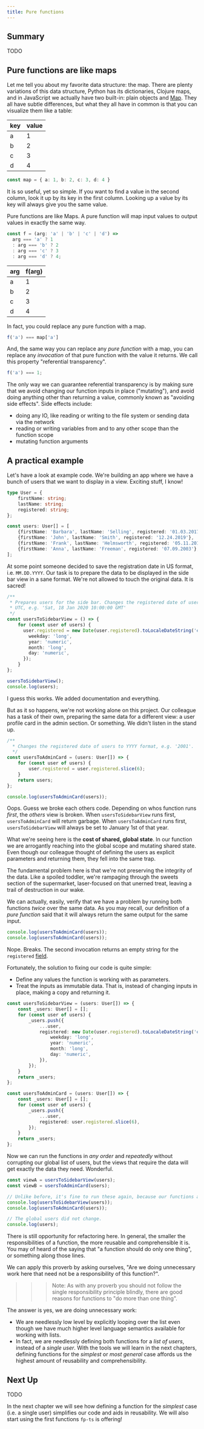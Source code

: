 ```yaml
---
title: Pure functions
---
```


## Summary

TODO

## Pure functions are like maps

Let me tell you about my favorite data structure: the map. There are plenty
variations of this data structure, Python has its dictionaries, Clojure maps,
and in JavaScript we actually have two built-in: plain objects and
[Map](https://developer.mozilla.org/en-US/docs/Web/JavaScript/Reference/Global_Objects/Map).
They all have subtle differences, but what they all have in common is that you
can visualize them like a table:

| key | value |
|-----|-------|
|   a | 1     |
|   b | 2     |
|   c | 3     |
|   d | 4     |

```typescript
const map = { a: 1, b: 2, c: 3, d: 4 }
```

It is so useful, yet so simple. If you want to find a value in the second
column, look it up by its key in the first column. Looking up a value by its
key will always give you the same value.

Pure functions are like Maps. A pure function will map input values to output
values in exactly the same way.

```typescript
const f = (arg: 'a' | 'b' | 'c' | 'd') =>
  arg === 'a' ? 1
  : arg === 'b' ? 2
  : arg === 'c' ? 3
  : arg === 'd' ? 4;
```

| arg | f(arg) |
|-----|--------|
| a   | 1      |
| b   | 2      |
| c   | 3      |
| d   | 4      |

In fact, you could replace any pure function with a map.

```typescript
f('a') === map['a']
```

And, the same way you can replace any _pure function_ with a map, you can
replace any _invocation_ of that pure function with the value it returns.
We call this property "referential transparency".

```typescript
f('a') === 1;
```

The only way we can guarantee referential transparency is by making sure that
we avoid changing our function inputs in place ("mutating"), and avoid doing
anything other than returning a value, commonly known as "avoiding side
effects". Side effects include:
* doing any IO, like reading or writing to the file system or sending data via
  the network
* reading or writing variables from and to any other scope than the function scope
* mutating function arguments

## A practical example

Let's have a look at example code. We're building an app where we have a bunch
of users that we want to display in a view. Exciting stuff, I know!

```typescript
type User = {
    firstName: string;
    lastName: string;
    registered: string;
};

const users: User[] = [
    {firstName: 'Barbara', lastName: 'Selling', registered: '01.03.2017'},
    {firstName: 'John', lastName: 'Smith', registered: '12.24.2019'},
    {firstName: 'Frank', lastName: 'Helmsworth', registered: '05.11.2011'},
    {firstName: 'Anna', lastName: 'Freeman', registered: '07.09.2003'},
];
```

At some point someone decided to save the registration date in US format, i.e.
`MM.DD.YYYY`. Our task is to prepare the data to be displayed in the side bar
view in a sane format. We're not allowed to touch the original data. It is
sacred!

```typescript
/**
 * Prepares users for the side bar. Changes the registered date of users to
 * UTC, e.g. 'Sat, 18 Jan 2020 10:00:00 GMT'
 */
const usersToSidebarView = () => {
    for (const user of users) {
      user.registered = new Date(user.registered).toLocaleDateString('en-gb', {
        weekday: 'long',
        year: 'numeric',
        month: 'long',
        day: 'numeric',
      });
    }
};

usersToSidebarView();
console.log(users);
```

I guess this works. We added documentation and everything.

But as it so happens, we're not working alone on this project. Our colleague
has a task of their own, preparing the same data for a different view: a user
profile card in the admin section. Or something. We didn't listen in the stand
up.

```typescript
/**
  * Changes the registered date of users to YYYY format, e.g. '2001'.
  */
const usersToAdminCard = (users: User[]) => {
    for (const user of users) {
        user.registered = user.registered.slice(6);
    }
    return users;
};

console.log(usersToAdminCard(users));
```

Oops. Guess we broke each others code. Depending on whos function runs
_first_, the _others_ view is broken. When `usersToSidebarView` runs first,
`usersToAdminCard` will return garbage. When `usersToAdminCard` runs first,
`usersToSidebarView` will always be set to January 1st of that year.

What we're seeing here is the **cost of shared, global state**. In our function
we are arrogantly reaching into the global scope and mutating shared state.
Even though our colleague thought of defining the users as explicit parameters
and returning them, they fell into the same trap.

The fundamental problem here is that we're not preserving the integrity of the
data. Like a spoiled toddler, we're rampaging through the sweets section of the
supermarket, laser-focused on that unerned treat, leaving a trail of
destruction in our wake.

We can actually, easily, verify that we have a problem by running both
functions _twice_ over the same data. As you may recall, our definition of a
_pure function_ said that it will always return the same output for the same
input.

```typescript
console.log(usersToAdminCard(users));
console.log(usersToAdminCard(users));
```

Nope. Breaks. The second invocation returns an empty string for the
`registered` [field](field).

Fortunately, the solution to fixing our code is quite simple:

* Define any values the function is working with as parameters.
* Treat the inputs as immutable data. That is, instead of changing inputs in
   place, making a copy and returning it.

```typescript
const usersToSidebarView = (users: User[]) => {
    const _users: User[] = [];
    for (const user of users) {
        _users.push({
            ...user,
            registered: new Date(user.registered).toLocaleDateString('en-gb', {
                weekday: 'long',
                year: 'numeric',
                month: 'long',
                day: 'numeric',
            }),
        });
    }
    return _users;
};

const usersToAdminCard = (users: User[]) => {
    const _users: User[] = [];
    for (const user of users) {
        _users.push({
            ...user,
            registered: user.registered.slice(6),
        });
    }
    return _users;
};
```

Now we can run the functions in _any order_ and _repeatedly_ without corrupting
our global list of users, but the views that require the data will get exactly
the data they need. Wonderful.

```typescript
const viewA = usersToSidebarView(users);
const viewB = usersToAdminCard(users);

// Unlike before, it's fine to run these again, because our functions are pure.
console.log(usersToSidebarView(users));
console.log(usersToAdminCard(users));

// The global users did not change.
console.log(users);
```

There is still opportunity for refactoring here. In general, the smaller the
responsibilities of a function, the more reusable and comprehensible it is. You
may of heard of the saying that "a function should do only one thing", or
something along those lines.

We can apply this proverb by asking ourselves, "Are we doing unnecessary work
here that need not be a responsibility of this function?".

>>> Note: As with any proverb you should not follow the single responsibility
principle blindly, there are good reasons for functions to "do more than one
thing".

The answer is yes, we are doing unnecessary work:

* We are needlessly low level by explicitly looping over the list even though
  we have much higher level language semantics available for working with
  lists.
* In fact, we are needlessly defining both functions for a _list of users_,
  instead of a _single user_. With the tools we will learn in the next
  chapters, defining functions for the _simplest_ or _most general_ case
  affords us the highest amount of reusability and comprehensibility.

## Next Up

TODO

In the next chapter we will see how defining a function for the _simplest_ case
(i.e. a single user) simplifies our code and aids in reusability. We will also
start using the first functions `fp-ts` is offering!
